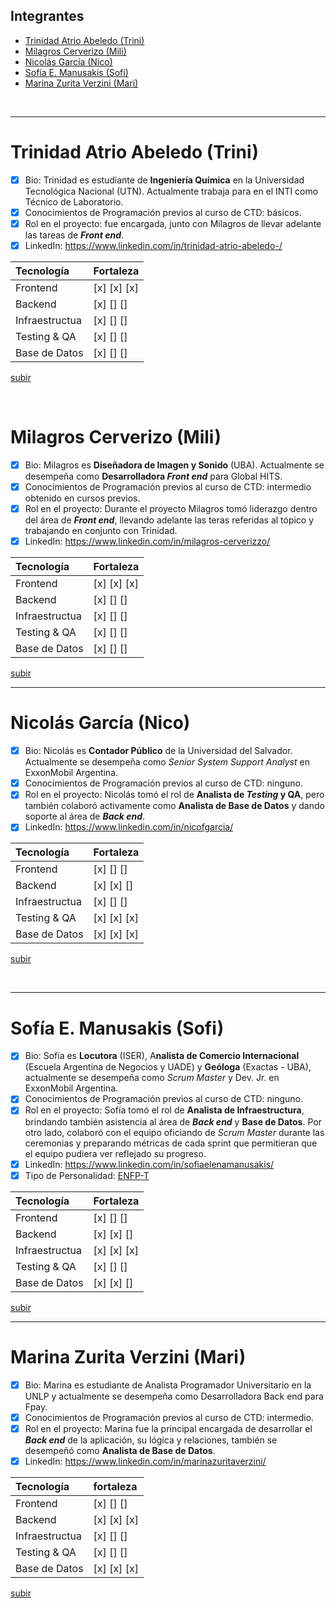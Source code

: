 ## Integrantes
- [Trinidad Atrio Abeledo (Trini)](#trinidad-atrio-abeledo-trini)
- [Milagros Cerverizo (Mili)](#milagros-cerverizo-mili)
- [Nicolás García (Nico)](#nicolás-garcía-nico)
- [Sofía E. Manusakis (Sofi)](#sofía-e-manusakis-sofi)
- [Marina Zurita Verzini (Mari)](#marina-zurita-verzini-mari)

<br>

____


# Trinidad Atrio Abeledo (Trini)
- [x] Bio:
  Trinidad es estudiante de **Ingeniería Química** en la Universidad Tecnológica Nacional (UTN). 
  Actualmente trabaja para en el INTI como Técnico de Laboratorio.
- [x] Conocimientos de Programación previos al curso de CTD: básicos.
- [x] Rol en el proyecto: fue encargada, junto con Milagros de llevar adelante las tareas de ***Front end***.
- [x] LinkedIn: https://www.linkedin.com/in/trinidad-atrio-abeledo-/

|Tecnología | Fortaleza |
|:---   | :----|
|Frontend |[x] [x] [x] |
|Backend | [x] [] [] |
|Infraestructua | [x] [] [] |
|Testing & QA | [x] [] [] |
|Base de Datos | [x] [] [] |

[subir](#integrantes)

<br>

# Milagros Cerverizo (Mili)
- [x] Bio: Milagros es **Diseñadora de Imagen y Sonido** (UBA). Actualmente se desempeña como **Desarrolladora *Front end*** para Global HITS.
- [x] Conocimientos de Programación previos al curso de CTD: intermedio obtenido en cursos previos.
- [x] Rol en el proyecto: Durante el proyecto Milagros tomó liderazgo dentro del área de ***Front end***, llevando adelante las teras referidas al tópico y trabajando en conjunto con Trinidad.
- [x] LinkedIn: https://www.linkedin.com/in/milagros-cerverizzo/
  <br>

|Tecnología | Fortaleza |
|:---   | :----|
|Frontend |  [x] [x] [x] |
|Backend | [x] [] [] |
|Infraestructua | [x] [] [] |
|Testing & QA | [x] [] [] |
|Base de Datos | [x] [] [] |


[subir](#integrantes)
____
# Nicolás García (Nico)
- [x] Bio: Nicolás es **Contador Público** de la Universidad del Salvador. Actualmente se desempeña como *Senior System Support Analyst* en ExxonMobil Argentina.
- [x] Conocimientos de Programación previos al curso de CTD: ninguno.
- [x] Rol en el proyecto: Nicolás tomó el rol de **Analista de *Testing* y QA**, pero también colaboró activamente como **Analista de Base de Datos** y dando soporte al área de ***Back end***.
- [x] LinkedIn: https://www.linkedin.com/in/nicofgarcia/

|Tecnología | Fortaleza |
|:---   | :----|
|Frontend |  [x] [] [] |
|Backend | [x] [x] [] |
|Infraestructua | [x] [] [] |
|Testing & QA | [x] [x] [x] |
|Base de Datos | [x] [x] [x] |


[subir](#integrantes)

<br>

____

# Sofía E. Manusakis (Sofi)
- [x] Bio: Sofía es **Locutora** (ISER), A**nalista de Comercio Internacional** (Escuela Argentina de Negocios y UADE) y **Geóloga** (Exactas - UBA), actualmente se desempeña como *Scrum Master* y Dev. Jr. en ExxonMobil Argentina.
- [x] Conocimientos de Programación previos al curso de CTD: ninguno.
- [x] Rol en el proyecto: Sofía tomó el rol de **Analista de Infraestructura**, brindando también asistencia al área de ***Back end*** y **Base de Datos**. Por otro lado, colaboró con el equipo oficiando de *Scrum Master* durante las ceremonias y preparando métricas de cada sprint que permitieran que el equipo pudiera ver reflejado su progreso.
- [x] LinkedIn: https://www.linkedin.com/in/sofiaelenamanusakis/
- [x] Tipo de Personalidad: [ENFP-T](https://www.16personalities.com/enfp-personality) 

|Tecnología | Fortaleza |
|:---   | :----|
|Frontend |  [x] [] [] |
|Backend | [x] [x] [] |
|Infraestructua | [x] [x] [x] |
|Testing & QA | [x] [] [] |
|Base de Datos | [x] [x] [] |


[subir](#integrantes)
<br>
____

# Marina Zurita Verzini (Mari)
- [x] Bio: Marina es estudiante de Analista Programador Universitario en la UNLP y actualmente se desempeña como Desarrolladora Back end para Fpay.
- [x] Conocimientos de Programación previos al curso de CTD: intermedio.
- [x] Rol en el proyecto: Marina fue la principal encargada de desarrollar el ***Back end*** de la aplicación, su lógica y relaciones, también se desempeñó como **Analista de Base de Datos**.
- [x] LinkedIn: https://www.linkedin.com/in/marinazuritaverzini/

|Tecnología | fortaleza |
|:---   | :----|
|Frontend |  [x] [] [] |
|Backend | [x] [x] [x] |
|Infraestructua | [x] [] [] |
|Testing & QA | [x] [] [] |
|Base de Datos | [x] [x] [x] |


[subir](#integrantes)
<br>
